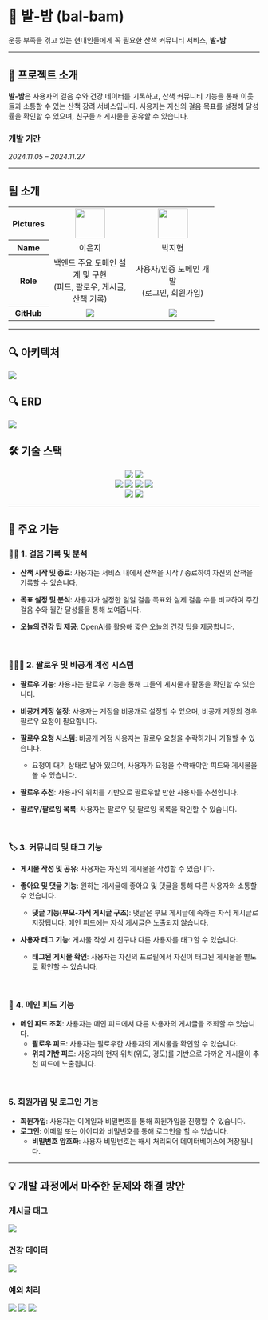 # 🚶 발-밤 (bal-bam)  
운동 부족을 겪고 있는 현대인들에게 꼭 필요한 산책 커뮤니티 서비스, **발-밤**  

---

## 📌 프로젝트 소개  
**발-밤**은 사용자의 걸음 수와 건강 데이터를 기록하고, 산책 커뮤니티 기능을 통해 이웃들과 소통할 수 있는 산책 장려 서비스입니다.
사용자는 자신의 걸음 목표를 설정해 달성률을 확인할 수 있으며, 친구들과 게시물을 공유할 수 있습니다.



### 개발 기간
*2024.11.05 – 2024.11.27*


---

## 팀 소개
<table width="500" align="left">
<tbody>
<tr>
<th>Pictures</th>
<td width="100" align="center">
<a href="https://github.com/eenzzi">
<img src="https://avatars.githubusercontent.com/u/142785172?v=4" width="60" height="60">
</a>
</td>
<td width="100" align="center">
<a href="https://github.com/Sooamazing">
<img src="https://avatars.githubusercontent.com/u/155598826?v=4" width="60" height="60">
</a>
</td>
</tr>
<tr>
<th>Name</th>
<td width="100" align="center">이은지</td>
<td width="100" align="center">박지현</td>

</tr>
<tr>
<th>Role</th>
<td width="150" align="center">
백엔드 주요 도메인 설계 및 구현 <br>
(피드, 팔로우, 게시글, 산책 기록)
<br>
</td>
<td width="150" align="center">
사용자/인증 도메인 개발 <br>
(로그인, 회원가입)

<br>
</td>
</tr>
<tr>
<th>GitHub</th>
<td width="100" align="center">
<a href="https://github.com/eenzzi">
<img src="http://img.shields.io/badge/eenzzi-green?style=social&logo=github"/>
</a>
</td>
<td width="100" align="center">
<a href="https://github.com/youngandmini">
<img src="http://img.shields.io/badge/journnie-green?style=social&logo=github"/>
</a>
</td>

</tr>
</tbody>
</table>


---

## 🔍 아키텍처

![](https://i.imgur.com/9ONCsKc.png) 


## 🔍 ERD


![](https://i.imgur.com/sF9q4f1.png) 

## 🛠️ 기술 스택  

<div align="center">
  

<img src="https://img.shields.io/badge/java-007396?style=for-the-badge&logo=java&logoColor=white">
<img src="https://img.shields.io/badge/mysql-4479A1?style=for-the-badge&logo=mysql&logoColor=white">
<br/>  
<img src="https://img.shields.io/badge/springboot-6DB33F?style=for-the-badge&logo=springboot&logoColor=white">
<img src="https://img.shields.io/badge/hibernate-59666C?style=for-the-badge&logo=hibernate&logoColor=white">
<img src="https://img.shields.io/badge/spring security-6DB33F?style=for-the-badge&logo=springsecurity&logoColor=white">
<img src="https://img.shields.io/badge/jwt-000000?style=for-the-badge&logo=JSONWebTokens&logoColor=white">
<br/>   
<img src="https://img.shields.io/badge/Docker-2CA5E0?style=for-the-badge&logo=docker&logoColor=white">
<img src="https://img.shields.io/badge/Redis-DC382D?style=for-the-badge&logo=redis&logoColor=white">
<br/>   

</div>

---

## 🔑 주요 기능 


### 🚶‍♀️ 1. 걸음 기록 및 분석  
- **산책 시작 및 종료**: 사용자는 서비스 내에서 산책을 시작 / 종료하여  자신의 산책을 기록할 수 있습니다.
  
- **목표 설정 및 분석**: 사용자가 설정한 일일 걸음 목표와 실제 걸음 수를 비교하여 주간 걸음 수와 월간 달성률을 통해 보여줍니다.
  
- **오늘의 건강 팁 제공**: OpenAI를 활용해 짧은 오늘의 건강 팁을 제공합니다.

<br>

### 🧑‍🤝‍🧑 2. 팔로우 및 비공개 계정 시스템  
- **팔로우 기능**: 사용자는 팔로우 기능을 통해 그들의 게시물과 활동을 확인할 수 있습니다.
  
- **비공개 계정 설정**: 사용자는 계정을 비공개로 설정할 수 있으며, 비공개 계정의 경우 팔로우 요청이 필요합니다.
  
- **팔로우 요청 시스템**: 비공개 계정 사용자는 팔로우 요청을 수락하거나 거절할 수 있습니다.  
  - 요청이 대기 상태로 남아 있으며, 사용자가 요청을 수락해야만 피드와 게시물을 볼 수 있습니다.

- **팔로우 추천**: 사용자의 위치를 기반으로 팔로우할 만한 사용자를 추천합니다.
  
- **팔로우/팔로잉 목록**: 사용자는 팔로우 및 팔로잉 목록을 확인할 수 있습니다.

<br>

### 🏷️ 3. 커뮤니티 및 태그 기능  
- **게시물 작성 및 공유**: 사용자는 자신의 게시물을 작성할 수 있습니다.

- **좋아요 및 댓글 기능**: 원하는 게시글에 좋아요 및 댓글을 통해 다른 사용자와 소통할 수 있습니다.
  - **댓글 기능(부모-자식 게시글 구조)**: 댓글은 부모 게시글에 속하는 자식 게시글로 저장됩니다. 메인 피드에는 자식 게시글은 노출되지 않습니다.
  
- **사용자 태그 기능**: 게시물 작성 시 친구나 다른 사용자를 태그할 수 있습니다.
  - **태그된 게시물 확인**: 사용자는 자신의 프로필에서 자신이 태그된 게시물을 별도로 확인할 수 있습니다.  


<br>

### 📰 4. 메인 피드 기능
- **메인 피드 조회**: 사용자는 메인 피드에서 다른 사용자의 게시글을 조회할 수 있습니다.
  - **팔로우 피드**: 사용자는 팔로우한 사용자의 게시물을 확인할 수 있습니다.
  - **위치 기반 피드**: 사용자의 현재 위치(위도, 경도)를 기반으로 가까운 게시물이 추천 피드에 노출됩니다.

<br>

### 5. 회원가입 및 로그인 기능
- **회원가입**: 사용자는 이메일과 비밀번호를 통해 회원가입을 진행할 수 있습니다.  
- **로그인**: 이메일 또는 아이디와 비밀번호를 통해 로그인을 할 수 있습니다.
  - **비밀번호 암호화**: 사용자 비밀번호는 해시 처리되어 데이터베이스에 저장됩니다.

---

## 💡 개발 과정에서 마주한 문제와 해결 방안

### 게시글 태그

![](https://i.imgur.com/HifoiPK.png) 


### 건강 데이터

![](https://i.imgur.com/BaSzQtd.png) 


### 예외 처리

![](https://i.imgur.com/JAABxCo.png) 
![](https://i.imgur.com/1CdT1gu.png) 
![](https://i.imgur.com/SiuYkcN.png) 

